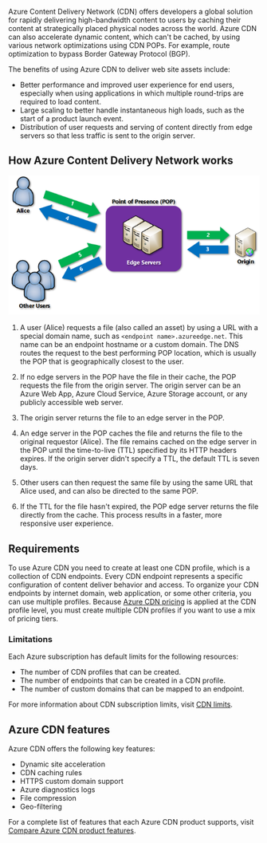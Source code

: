 Azure Content Delivery Network (CDN) offers developers a global solution for rapidly delivering high-bandwidth content to users by caching their content at strategically placed physical nodes across the world. Azure CDN can also accelerate dynamic content, which can't be cached, by using various network optimizations using CDN POPs. For example, route optimization to bypass Border Gateway Protocol (BGP).

The benefits of using Azure CDN to deliver web site assets include:

* Better performance and improved user experience for end users, especially when using applications in which multiple round-trips are required to load content.
* Large scaling to better handle instantaneous high loads, such as the start of a product launch event.
* Distribution of user requests and serving of content directly from edge servers so that less traffic is sent to the origin server.

## How Azure Content Delivery Network works

![Image showing how Azure CDN operates, the steps shown in the image are explained next.](./media/azure-content-delivery-network.png)

1.  A user (Alice) requests a file (also called an asset) by using a URL with a special domain name, such as `<endpoint name>.azureedge.net`. This name can be an endpoint hostname or a custom domain. The DNS routes the request to the best performing POP location, which is usually the POP that is geographically closest to the user.

2.  If no edge servers in the POP have the file in their cache, the POP requests the file from the origin server. The origin server can be an Azure Web App, Azure Cloud Service, Azure Storage account, or any publicly accessible web server.

3.  The origin server returns the file to an edge server in the POP.

4.  An edge server in the POP caches the file and returns the file to the original requestor (Alice). The file remains cached on the edge server in the POP until the time-to-live (TTL) specified by its HTTP headers expires. If the origin server didn't specify a TTL, the default TTL is seven days.

5.  Other users can then request the same file by using the same URL that Alice used, and can also be directed to the same POP.

6.  If the TTL for the file hasn't expired, the POP edge server returns the file directly from the cache. This process results in a faster, more responsive user experience.

## Requirements

To use Azure CDN you need to create at least one CDN profile, which is a collection of CDN endpoints. Every CDN endpoint represents a specific configuration of content deliver behavior and access. To organize your CDN endpoints by internet domain, web application, or some other criteria, you can use multiple profiles. Because [Azure CDN pricing](https://azure.microsoft.com/pricing/details/cdn/) is applied at the CDN profile level, you must create multiple CDN profiles if you want to use a mix of pricing tiers.

### Limitations

Each Azure subscription has default limits for the following resources:

* The number of CDN profiles that can be created.
* The number of endpoints that can be created in a CDN profile.
* The number of custom domains that can be mapped to an endpoint.

For more information about CDN subscription limits, visit [CDN limits](https://learn.microsoft.com/en-us/azure/azure-resource-manager/management/azure-subscription-service-limits).

## Azure CDN features

Azure CDN offers the following key features:

* Dynamic site acceleration
* CDN caching rules
* HTTPS custom domain support
* Azure diagnostics logs
* File compression
* Geo-filtering

For a complete list of features that each Azure CDN product supports, visit [Compare Azure CDN product features](https://learn.microsoft.com/en-us/azure/cdn/cdn-features).

